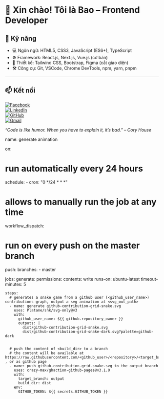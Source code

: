 # 👋 Xin chào! Tôi là Bao – Frontend Developer

## 🚀 Kỹ năng 

- 💻 Ngôn ngữ: HTML5, CSS3, JavaScript (ES6+), TypeScript
- ⚙️ Framework: React.js, Next.js, Vue.js (cơ bản)
- 🎨 Thiết kế: Tailwind CSS, Bootstrap, Figma (cắt giao diện)
- 🛠️ Công cụ: Git, VSCode, Chrome DevTools, npm, yarn, pnpm

---

## 📫 Kết nối

[![Facebook](https://img.shields.io/badge/Facebook-1877F2?style=flat-square&logo=facebook&logoColor=white)](https://www.facebook.com/bao.huynh.276909)  
[![LinkedIn](https://img.shields.io/badge/LinkedIn-0A66C2?style=flat-square&logo=linkedin&logoColor=white)](https://linkedin.com/in/baohuynh123)  
[![GitHub](https://img.shields.io/badge/GitHub-100000?style=flat-square&logo=github&logoColor=white)](ghttps://github.com/huynhbao123)  
[![Gmail](https://img.shields.io/badge/Gmail-D14836?style=flat-square&logo=gmail&logoColor=white)](mailto:baobbbb2@gmail.com)


_“Code is like humor. When you have to explain it, it’s bad.” – Cory House_


name: generate animation

on:
  # run automatically every 24 hours
  schedule:
    - cron: "0 */24 * * *" 
  
  # allows to manually run the job at any time
  workflow_dispatch:
  
  # run on every push on the master branch
  push:
    branches:
    - master
    
  

jobs:
  generate:
    permissions: 
      contents: write
    runs-on: ubuntu-latest
    timeout-minutes: 5
    
    steps:
      # generates a snake game from a github user (<github_user_name>) contributions graph, output a svg animation at <svg_out_path>
      - name: generate github-contribution-grid-snake.svg
        uses: Platane/snk/svg-only@v3
        with:
          github_user_name: ${{ github.repository_owner }}
          outputs: |
            dist/github-contribution-grid-snake.svg
            dist/github-contribution-grid-snake-dark.svg?palette=github-dark
          
          
      # push the content of <build_dir> to a branch
      # the content will be available at https://raw.githubusercontent.com/<github_user>/<repository>/<target_branch>/<file> , or as github page
      - name: push github-contribution-grid-snake.svg to the output branch
        uses: crazy-max/ghaction-github-pages@v3.1.0
        with:
          target_branch: output
          build_dir: dist
        env:
          GITHUB_TOKEN: ${{ secrets.GITHUB_TOKEN }}
